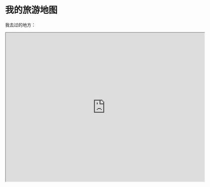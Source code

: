 # 我的旅游地图

我去过的地方：

<iframe src="https://www.google.com/maps/d/u/0/embed?mid=1ixOhj56W4yoxHWN-wEejHXpAkdhjgUI&ehbc=2E312F" width="640" height="480"></iframe>

